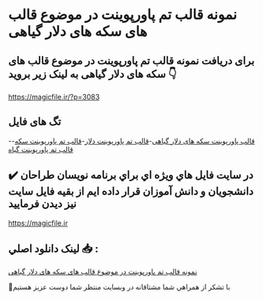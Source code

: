 # نمونه قالب تم پاورپوینت در موضوع قالب های سکه های دلار گیاهی

## برای دریافت نمونه قالب تم پاورپوینت در موضوع قالب های سکه های دلار گیاهی به لینک زیر بروید 👇

https://magicfile.ir/?p=3083

## تگ های فایل

-[قالب پاورپوینت سکه های دلار گیاهی](https://magicfile.ir/product/%d9%be%d8%a7%d9%88%d8%b1%d9%be%d9%88%db%8c%d9%86%d8%aa-%d9%82%d8%a7%d9%84%d8%a8-%d9%87%d8%a7%db%8c-%d8%b3%da%a9%d9%87-%d9%87%d8%a7%db%8c-%d8%af%d9%84%d8%a7%d8%b1-%da%af%db%8c%d8%a7%d9%87%db%8c/)-[قالب تم پاورپوینت دلار](https://magicfile.ir/product/%d9%be%d8%a7%d9%88%d8%b1%d9%be%d9%88%db%8c%d9%86%d8%aa-%d9%82%d8%a7%d9%84%d8%a8-%d9%87%d8%a7%db%8c-%d8%b3%da%a9%d9%87-%d9%87%d8%a7%db%8c-%d8%af%d9%84%d8%a7%d8%b1-%da%af%db%8c%d8%a7%d9%87%db%8c/)-[قالب تم پاورپوینت سکه](https://magicfile.ir/product/%d9%be%d8%a7%d9%88%d8%b1%d9%be%d9%88%db%8c%d9%86%d8%aa-%d9%82%d8%a7%d9%84%d8%a8-%d9%87%d8%a7%db%8c-%d8%b3%da%a9%d9%87-%d9%87%d8%a7%db%8c-%d8%af%d9%84%d8%a7%d8%b1-%da%af%db%8c%d8%a7%d9%87%db%8c/)-[قالب تم پاورپوینت گیاه](https://magicfile.ir/product/%d9%be%d8%a7%d9%88%d8%b1%d9%be%d9%88%db%8c%d9%86%d8%aa-%d9%82%d8%a7%d9%84%d8%a8-%d9%87%d8%a7%db%8c-%d8%b3%da%a9%d9%87-%d9%87%d8%a7%db%8c-%d8%af%d9%84%d8%a7%d8%b1-%da%af%db%8c%d8%a7%d9%87%db%8c/)

## ✔️ در سايت فايل هاي ويژه اي براي برنامه نويسان طراحان دانشجويان و دانش آموزان قرار داده ايم از بقيه فايل سايت نيز ديدن فرماييد

https://magicfile.ir


## لينک دانلود اصلي 📥 :

[نمونه قالب تم پاورپوینت در موضوع قالب های سکه های دلار گیاهی](https://magicfile.ir/product/%d9%be%d8%a7%d9%88%d8%b1%d9%be%d9%88%db%8c%d9%86%d8%aa-%d9%82%d8%a7%d9%84%d8%a8-%d9%87%d8%a7%db%8c-%d8%b3%da%a9%d9%87-%d9%87%d8%a7%db%8c-%d8%af%d9%84%d8%a7%d8%b1-%da%af%db%8c%d8%a7%d9%87%db%8c/) 


🙏با تشکر از همراهي شما مشتاقانه در وبسایت منتظر شما دوست عزیز هستیم

